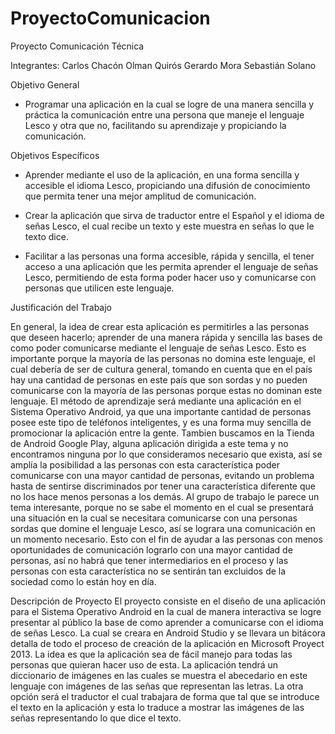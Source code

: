 ProyectoComunicacion
====================

Proyecto Comunicación Técnica 

Integrantes:
	Carlos Chacón
	Olman Quirós
	Gerardo Mora
	Sebastián Solano


Objetivo General
-	Programar una aplicación en la cual se logre de una manera sencilla y práctica la comunicación entre una persona que maneje el lenguaje Lesco y otra que no, facilitando su aprendizaje y propiciando la comunicación.

 
Objetivos Específicos 
-	Aprender mediante el uso de la aplicación, en una forma sencilla y accesible el idioma Lesco, propiciando una difusión de conocimiento que permita tener una mejor amplitud de comunicación.

-	Crear la aplicación que sirva de traductor entre el Español y el idioma de señas Lesco, el cual recibe un texto y este muestra en señas lo que le texto dice.

-	Facilitar a las personas una forma accesible, rápida y sencilla, el tener acceso a una aplicación que les permita aprender el lenguaje de señas Lesco, permitiendo de esta forma poder hacer uso y comunicarse con personas que utilicen este lenguaje.




Justificación del Trabajo

En general, la idea de crear esta aplicación es permitirles a las personas que deseen hacerlo; aprender de una manera rápida y sencilla las bases de como poder comunicarse mediante el lenguaje de señas Lesco.
Esto es importante porque la mayoría de las personas no domina este lenguaje, el cual debería de ser de cultura general, tomando en cuenta que en el país hay una cantidad de personas en este país que son sordas y no pueden comunicarse con la mayoría de las personas porque estas no dominan este lenguaje.
El método de aprendizaje será mediante una aplicación en el Sistema Operativo Android, ya que una importante cantidad de personas posee este tipo de teléfonos inteligentes, y es una forma muy sencilla de promocionar la aplicación entre la gente.
Tambien buscamos en la Tienda de Android Google Play, alguna aplicación dirigida a este tema y no encontramos ninguna  por lo que consideramos necesario que exista, así se amplía la posibilidad a las personas con esta característica poder comunicarse con una mayor cantidad de personas, evitando un problema hasta de sentirse discriminados por tener una característica diferente que no los hace menos personas a los demás.
Al grupo de trabajo le parece un tema interesante, porque no se sabe el momento en el cual se presentará una situación en la cual se necesitara comunicarse con una personas sordas que domine el lenguaje Lesco, así se lograra una comunicación en un momento necesario.
Esto con el fin de ayudar a las personas con menos oportunidades de comunicación lograrlo con una mayor cantidad de personas, así no habrá que tener intermediarios en el proceso y las personas con esta característica no se sentirán tan excluidos de la sociedad como lo están hoy en día.



Descripción de Proyecto
El proyecto consiste en el diseño de una aplicación para el Sistema Operativo Android en la cual de manera interactiva se logre presentar al público la base de como aprender a comunicarse con el idioma de señas Lesco. La cual se creara en Android Studio y se llevara un bitácora detalla de todo el proceso de creación de la aplicación en Microsoft Proyect 2013.
La idea es que la aplicación sea de fácil manejo para todas las personas que quieran hacer uso de esta.
La aplicación tendrá un diccionario de imágenes en las cuales se muestra el abecedario en este lenguaje con imágenes de las señas que representan las letras.
La otra opción será el traductor el cual trabajara de forma que tal que se introduce el texto en la aplicación y esta lo traduce a mostrar las imágenes de las señas representando lo que dice el texto.

